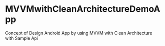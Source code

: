 # MVVMwithCleanArchitectureDemoApp
Concept of Design Android App by using MVVM with Clean Architecture with Sample Api 
